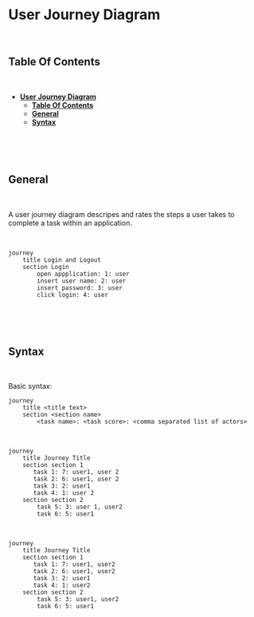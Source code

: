 # **User Journey Diagram**
<br>

## **Table Of Contents**
<br>

- [**User Journey Diagram**](#user-journey-diagram)
  - [**Table Of Contents**](#table-of-contents)
  - [**General**](#general)
  - [**Syntax**](#syntax)

<br>
<br>
<br>

## **General**
<br>

A user journey diagram descripes and rates the steps a user takes to complete a task within an application.

<br>

```mermaid
journey
    title Login and Logout
    section Login
        open appplication: 1: user
        insert user name: 2: user
        insert password: 3: user
        click login: 4: user
```

<br>
<br>
<br>

## **Syntax**
<br>

Basic syntax:

```
journey
    title <title text>
    section <section name>
        <task name>: <task score>: <comma separated list of actors>
```

<br>

```
journey
    title Journey Title
    section section 1
       task 1: 7: user1, user 2
       task 2: 6: user1, user 2
       task 3: 2: user1
       task 4: 1: user 2
    section section 2
        task 5: 3: user 1, user2
        task 6: 5: user1
```

<br>

```mermaid
journey
    title Journey Title
    section section 1
       task 1: 7: user1, user2
       task 2: 6: user1, user2
       task 3: 2: user1
       task 4: 1: user2
    section section 2
        task 5: 3: user1, user2
        task 6: 5: user1
```